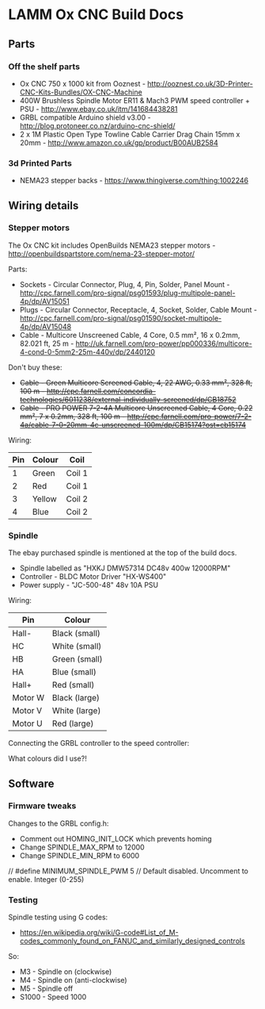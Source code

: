 # LAMM Ox CNC Build Docs

## Parts

### Off the shelf parts

* Ox CNC 750 x 1000 kit from Ooznest - http://ooznest.co.uk/3D-Printer-CNC-Kits-Bundles/OX-CNC-Machine
* 400W Brushless Spindle Motor ER11 & Mach3 PWM speed controller + PSU - http://www.ebay.co.uk/itm/141684438281
* GRBL compatible Arduino shield v3.00 - http://blog.protoneer.co.nz/arduino-cnc-shield/
* 2 x 1M Plastic Open Type Towline Cable Carrier Drag Chain 15mm x 20mm - http://www.amazon.co.uk/gp/product/B00AUB2584

### 3d Printed Parts

* NEMA23 stepper backs - https://www.thingiverse.com/thing:1002246

## Wiring details

### Stepper motors

The Ox CNC kit includes OpenBuilds NEMA23 stepper motors - http://openbuildspartstore.com/nema-23-stepper-motor/

Parts:

* Sockets - Circular Connector, Plug, 4, Pin, Solder, Panel Mount - http://cpc.farnell.com/pro-signal/psg01593/plug-multipole-panel-4p/dp/AV15051
* Plugs - Circular Connector, Receptacle, 4, Socket, Solder, Cable Mount - http://cpc.farnell.com/pro-signal/psg01590/socket-multipole-4p/dp/AV15048
*  Cable - Multicore Unscreened Cable, 4 Core, 0.5 mm², 16 x 0.2mm, 82.021 ft, 25 m - http://uk.farnell.com/pro-power/pp000336/multicore-4-cond-0-5mm2-25m-440v/dp/2440120

Don't buy these:

* ~~Cable - Green Multicore Screened Cable, 4, 22 AWG, 0.33 mm², 328 ft, 100 m - http://cpc.farnell.com/concordia-technologies/6011238/external-individually-screened/dp/CB18752~~
* ~~Cable - PRO POWER  7-2-4A  Multicore Unscreened Cable, 4 Core, 0.22 mm², 7 x 0.2mm, 328 ft, 100 m - http://cpc.farnell.com/pro-power/7-2-4a/cable-7-0-20mm-4c-unscreened-100m/dp/CB15174?ost=cb15174~~

Wiring:

| Pin | Colour | Coil   |
|-----|--------|--------|
| 1   | Green  | Coil 1 |
| 2   | Red    | Coil 1 |
| 3   | Yellow | Coil 2 |
| 4   | Blue   | Coil 2 |

### Spindle

The ebay purchased spindle is mentioned at the top of the build docs.

* Spindle labelled as "HXKJ DMW57314 DC48v 400w 12000RPM"
* Controller - BLDC Motor Driver "HX-WS400"
* Power supply - "JC-500-48" 48v 10A PSU

Wiring:

| Pin     | Colour        |
|---------|---------------|
| Hall-   | Black (small) |
| HC      | White (small) |
| HB      | Green (small) |
| HA      | Blue (small)  |
| Hall+   | Red (small)   |
| Motor W | Black (large) |
| Motor V | White (large) |
| Motor U | Red (large)   |

Connecting the GRBL controller to the speed controller:

What colours did I use?!

## Software

### Firmware tweaks

Changes to the GRBL config.h:

* Comment out HOMING_INIT_LOCK which prevents homing
* Change SPINDLE_MAX_RPM to 12000
* Change SPINDLE_MIN_RPM to 6000

// #define MINIMUM_SPINDLE_PWM 5 // Default disabled. Uncomment to enable. Integer (0-255)

### Testing

Spindle testing using G codes:

* https://en.wikipedia.org/wiki/G-code#List_of_M-codes_commonly_found_on_FANUC_and_similarly_designed_controls

So:

* M3 - Spindle on (clockwise)
* M4 - Spindle on (anti-clockwise)
* M5 - Spindle off
* S1000 - Speed 1000

